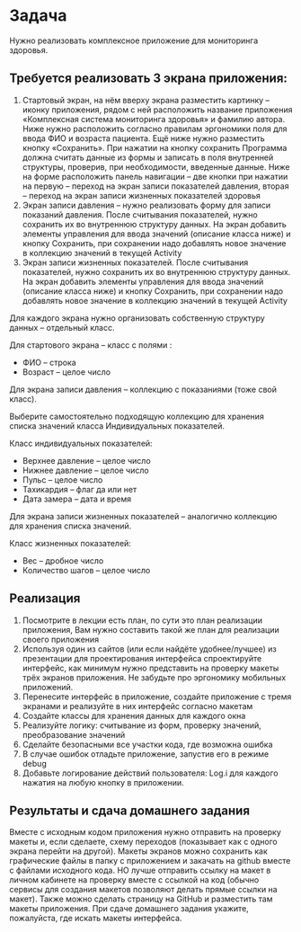 # Задача

Нужно реализовать комплексное приложение для мониторинга здоровья.

## Требуется реализовать 3 экрана приложения:

1. Стартовый экран, на нём вверху экрана разместить картинку – иконку приложения, рядом с ней расположить название приложения «Комплексная система мониторинга здоровья» и фамилию автора. Ниже нужно расположить согласно правилам эргономики поля для ввода ФИО и возраста пациента. Ещё ниже нужно разместить кнопку «Сохранить». При нажатии на кнопку сохранить Программа должна считать данные из формы и записать в поля внутренней структуры, проверив, при необходимости, введенные данные. Ниже на форме расположить панель навигации – две кнопки при нажатии на первую – переход на экран записи показателей давления, вторая – переход на экран записи жизненных показателей здоровья
2. Экран записи давления – нужно реализовать форму для записи показаний давления. После считывания показателей, нужно сохранить их во внутреннюю структуру данных. На экран добавить элементы управления для ввода значений (описание класса ниже) и кнопку Сохранить, при сохранении надо добавлять новое значение в коллекцию значений в текущей Activity
3. Экран записи жизненных показателей. После считывания показателей, нужно сохранить их во внутреннюю структуру данных. На экран добавить элементы управления для ввода значений (описание класса ниже) и кнопку Сохранить, при сохранении надо добавлять новое значение в коллекцию значений в текущей Activity

Для каждого экрана нужно организовать собственную структуру данных – отдельный класс.

Для стартового экрана – класс с полями :

- ФИО – строка
- Возраст – целое число

Для экрана записи давления – коллекцию с показаниями (тоже свой класс).

Выберите самостоятельно подходящую коллекцию для хранения списка значений класса Индивидуальных показателей.

Класс индивидуальных показателей:

- Верхнее давление – целое число
- Нижнее давление – целое число
- Пульс – целое число
- Тахикардия – флаг да или нет
- Дата замера – дата и время

Для экрана записи жизненных показателей – аналогично коллекцию для хранения списка значений.

Класс жизненных показателей:

- Вес – дробное число
- Количество шагов – целое число



## Реализация

1. Посмотрите в лекции есть план, по сути это план реализации приложения, Вам нужно составить такой же план для реализации своего приложения
2. Используя один из сайтов (или если найдёте удобнее/лучшее) из презентации для проектирования интерфейса спроектируйте интерфейс, как минимум нужно представить на проверку макеты трёх экранов приложения. Не забудьте про эргономику мобильных приложений.
3. Перенесите интерфейс в приложение, создайте приложение с тремя экранами и реализуйте в них интерфейс согласно макетам
4. Создайте классы для хранения данных для каждого окна
5. Реализуйте логику: считывание из форм, проверку значений, преобразование значений
6. Сделайте безопасными все участки кода, где возможна ошибка
7. В случае ошибок отладьте приложение, запустив его в режиме debug
8. Добавьте логирование действий пользователя: Log.i для каждого нажатия на любую кнопку в приложении.

## Результаты и сдача домашнего задания

Вместе  с исходным кодом приложения нужно отправить на проверку макеты и, если сделаете, схему переходов (показывает как с одного экрана перейти на другой). Макеты экранов можно сохранить как графические файлы в папку с приложением и закачать на github вместе с файлами исходного кода. НО лучше отправить ссылку на макет в личном кабинете на проверку вместе с ссылкой на код (обычно сервисы для создания макетов позволяют делать прямые ссылки на макет). Также можно сделать страницу на GitHub и разместить там макеты приложения. При сдаче домашнего задания укажите, пожалуйста, где искать макеты интерфейса.
